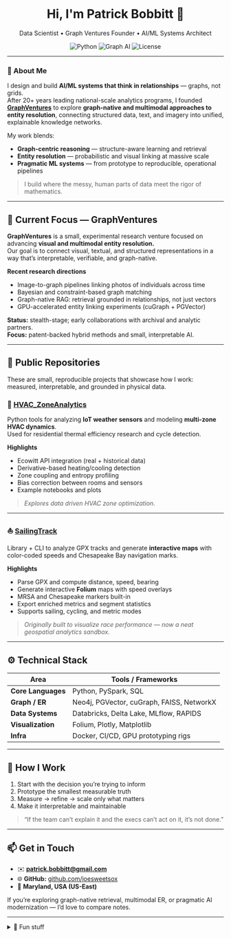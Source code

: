 <!-- README.md for joesweetsox (profile repo) -->

<h1 align="center">Hi, I'm Patrick Bobbitt 👋</h1>
<p align="center">
  Data Scientist • Graph Ventures Founder • AI/ML Systems Architect
</p>

<p align="center">
  <img alt="Python" src="https://img.shields.io/badge/Python-3.10%2B-blue">
  <img alt="Graph AI" src="https://img.shields.io/badge/Graph%20AI-Entity%20Resolution%20%7C%20Knowledge%20Graphs-green">
  <img alt="License" src="https://img.shields.io/badge/License-MIT-lightgrey">
</p>

---

### 🧭 About Me

I design and build **AI/ML systems that think in relationships** — graphs, not grids.  
After 20+ years leading national-scale analytics programs, I founded **[GraphVentures](#)** to explore **graph-native and multimodal approaches to entity resolution**, connecting structured data, text, and imagery into unified, explainable knowledge networks.

My work blends:
- **Graph-centric reasoning** — structure-aware learning and retrieval
- **Entity resolution** — probabilistic and visual linking at massive scale
- **Pragmatic ML systems** — from prototype to reproducible, operational pipelines

> I build where the messy, human parts of data meet the rigor of mathematics.

---

## 🧠 Current Focus — GraphVentures

**GraphVentures** is a small, experimental research venture focused on advancing **visual and multimodal entity resolution.**  
Our goal is to connect visual, textual, and structured representations in a way that’s interpretable, verifiable, and graph-native.

**Recent research directions**
- Image-to-graph pipelines linking photos of individuals across time  
- Bayesian and constraint-based graph matching  
- Graph-native RAG: retrieval grounded in relationships, not just vectors  
- GPU-accelerated entity linking experiments (cuGraph + PGVector)

**Status:** stealth-stage; early collaborations with archival and analytic partners.  
**Focus:** patent-backed hybrid methods and small, interpretable AI.

---

## 🧩 Public Repositories

These are small, reproducible projects that showcase how I work: measured, interpretable, and grounded in physical data.

### 🧊 [HVAC_ZoneAnalytics](https://github.com/joesweetsox/HVAC_ZoneAnalytics)
Python tools for analyzing **IoT weather sensors** and modeling **multi-zone HVAC dynamics**.  
Used for residential thermal efficiency research and cycle detection.

**Highlights**
- Ecowitt API integration (real + historical data)  
- Derivative-based heating/cooling detection  
- Zone coupling and entropy profiling  
- Bias correction between rooms and sensors  
- Example notebooks and plots  

> *Explores data driven HVAC zone optimization.*

---

### ⛵ [SailingTrack](https://github.com/joesweetsox/SailingTrack)
Library + CLI to analyze GPX tracks and generate **interactive maps** with color-coded speeds and Chesapeake Bay navigation marks.

**Highlights**
- Parse GPX and compute distance, speed, bearing  
- Generate interactive **Folium** maps with speed overlays  
- MRSA and Chesapeake markers built-in  
- Export enriched metrics and segment statistics  
- Supports sailing, cycling, and metric modes  

> *Originally built to visualize race performance — now a neat geospatial analytics sandbox.*

---

## ⚙️ Technical Stack

| Area | Tools / Frameworks |
|------|--------------------|
| **Core Languages** | Python, PySpark, SQL |
| **Graph / ER** | Neo4j, PGVector, cuGraph, FAISS, NetworkX |
| **Data Systems** | Databricks, Delta Lake, MLflow, RAPIDS|
| **Visualization** | Folium, Plotly, Matplotlib |
| **Infra** | Docker, CI/CD, GPU prototyping rigs |

---

## 🧩 How I Work

1. Start with the decision you’re trying to inform  
2. Prototype the smallest measurable truth  
3. Measure → refine → scale only what matters  
4. Make it interpretable and maintainable  

> “If the team can’t explain it and the execs can’t act on it, it’s not done.”

---

## 📫 Get in Touch
- ✉️ **patrick.bobbitt@gmail.com**
- 🌐 **GitHub:** [github.com/joesweetsox](https://github.com/joesweetsox)
- 📍 **Maryland, USA (US-East)**

If you’re exploring graph-native retrieval, multimodal ER, or pragmatic AI modernization — I’d love to compare notes.

---

<details>
<summary>🧩 Fun stuff</summary>

- Amateur sailor on the Chesapeake Bay  
- Photographer and tinkerer with sensor data  
- Most of my best ideas start as curiosity, not a product brief
</details>
